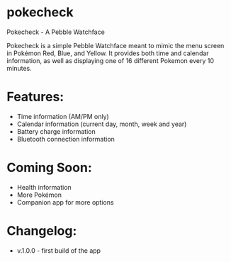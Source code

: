 # pokecheck

Pokecheck - A Pebble Watchface

Pokecheck is a simple Pebble Watchface meant to mimic the menu screen in Pokémon Red, Blue, and Yellow. It provides both time and calendar information, as well as displaying one of 16 different Pokemon every 10 minutes.

# Features:
* Time information (AM/PM only)
* Calendar information (current day, month, week and year)
* Battery charge information
* Bluetooth connection information

# Coming Soon:
* Health information
* More Pokémon
* Companion app for more options

# Changelog:
* v.1.0.0 - first build of the app

